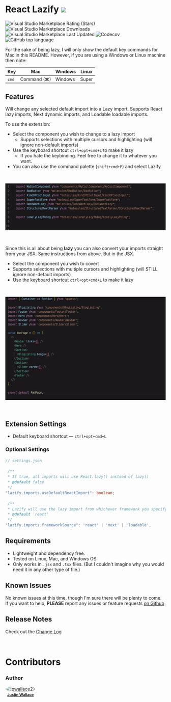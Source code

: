 # **React Lazify** <image src="https://raw.githubusercontent.com/jpwallace22/react-lazify/main/src/assets/react-lazy.png" width="50px">

![Visual Studio Marketplace Rating (Stars)](https://img.shields.io/visual-studio-marketplace/stars/jpwallace22.react-lazify?color=007173)
![Visual Studio Marketplace Downloads](https://img.shields.io/visual-studio-marketplace/d/jpwallace22.react-lazify?color=007173)
![Visual Studio Marketplace Last Updated](https://img.shields.io/visual-studio-marketplace/last-updated/jpwallace22.react-lazify?color=007173)
![Codecov](https://img.shields.io/codecov/c/github/jpwallace22/react-lazify?color=007173)
![GitHub top language](https://img.shields.io/github/languages/top/jpwallace22/react-lazify?color=007173)

For the sake of being lazy, I will only show the default key commands for Mac in this README. However, if you are using a Windows or Linux machine then note:

| Key   | Mac         | Windows | Linux |
| ----- | ----------- | ------- | ----- |
| `cmd` | Command (⌘) | Windows | Super |

## **Features**

Will change any selected default import into a Lazy import. Supports React lazy imports, Next dynamic imports, and Loadable loadable imports.

To use the extension:

- Select the component you wish to change to a lazy import
  - Supports selections with multiple cursors and highlighting (will ignore non-default imports)
- Use the keyboard shortcut `ctrl+opt+cmd+L` to make it lazy
  - If you hate the keybinding. Feel free to change it to whatever you want.
- You can also use the command palette (`shift+cmd+P`) and select Lazify

<br>

![Demo](https://raw.githubusercontent.com/jpwallace22/react-lazify/main/src/assets/new_demo.gif)

<br>

Since this is all about being **lazy** you can also convert your imports straight from your JSX. Same instructions from above. But in the JSX.

- Select the component you wish to covert
- Supports selections with multiple cursors and highlighting (will STILL ignore non-default imports)
- Use the keyboard shortcut `ctrl+opt+cmd+L` to make it lazy

<br>

![Demo](https://raw.githubusercontent.com/jpwallace22/react-lazify/main/src/assets/jsx_demo.gif)

<br>

## **Extension Settings**

- Default keyboard shortcut — `ctrl+opt+cmd+L`

### Optional Settings

```ts
// settings.json

 /**
 * If true, all imports will use React.lazy() instead of lazy()
 * @default false
 */
"lazify.imports.useDefaultReactImport": boolean;

 /**
 * Lazify will use the lazy import from whichever framework you specify
 * @default 'react'
 */
"lazify.imports.frameworkSource": 'react' | 'next' | 'loadable',
```

## **Requirements**

- Lightweight and dependency free.
- Tested on Linux, Mac, and Windows OS
- Only works in `.jsx` and `.tsx` files. (But I couldn't imagine why you would need it in any other type of file.)

## **Known Issues**

No known issues at this time, though I'm sure there will be plenty to come. If you want to help, **PLEASE** report any issues or feature requests [on Github](https://github.com/jpwallace22/react-lazify/issues)

## **Release Notes**

Check out the [Change Log](CHANGELOG.md)

<br>

# **Contributors**

### Author

<a href="https://github.com/jpwallace22" style="display: inline-block; text-align: center;">
   <img src="https://avatars.githubusercontent.com/u/93415734?v=4" width="150;" style="border-radius: 50%;" alt="jpwallace22"/>
   <br />
   <small><b>Justin Wallace</b></small>
</a>
